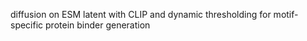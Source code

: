 diffusion on ESM latent with CLIP and dynamic thresholding for motif-specific protein binder generation

